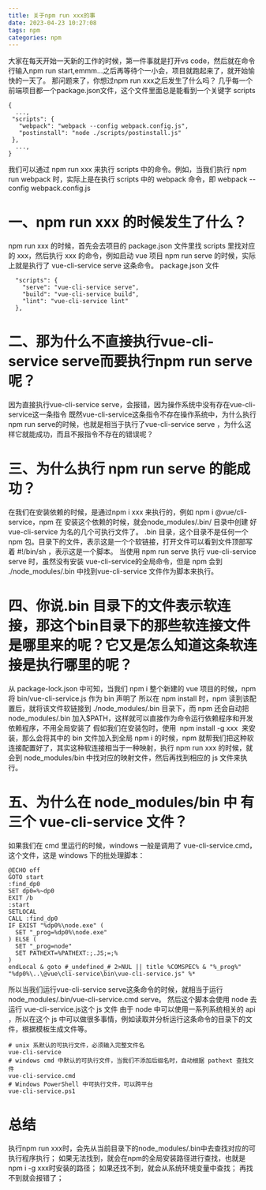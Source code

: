 ```yaml
---
title: 关于npm run xxx的事
date: 2023-04-23 10:27:08
tags: npm 
categories: npm
---
```

大家在每天开始一天新的工作的时候，第一件事就是打开vs code，然后就在命令行输入npm run start,emmm...之后再等待个一小会，项目就跑起来了，就开始愉快的一天了。
那问题来了，你想过npm run xxx之后发生了什么吗？
几乎每一个前端项目都一个package.json文件，这个文件里面总是能看到一个关键字 scripts
```
{
  ...,
 "scripts": {
   "webpack": "webpack --config webpack.config.js",
   "postinstall": "node ./scripts/postinstall.js"
 },
  ...,
}
```
我们可以通过 npm run xxx 来执行 scripts 中的命令。例如，当我们执行 npm run webpack 时，实际上是在执行 scripts 中的 webpack 命令，即 webpack --config webpack.config.js
# 一、npm  run xxx 的时候发生了什么？
npm run xxx 的时候，首先会去项目的 package.json 文件里找 scripts 里找对应的 xxx，然后执行 xxx 的命令，例如启动 vue 项目 npm run serve 的时候，实际上就是执行了 vue-cli-service serve 这条命令。
package.json 文件
```
  "scripts": {
    "serve": "vue-cli-service serve",
    "build": "vue-cli-service build",
    "lint": "vue-cli-service lint"
  },
```
# 二、那为什么不直接执行vue-cli-service serve而要执行npm run serve 呢？
因为直接执行vue-cli-service serve，会报错，因为操作系统中没有存在vue-cli-service这一条指令
既然vue-cli-service这条指令不存在操作系统中，为什么执行npm run serve的时候，也就是相当于执行了vue-cli-service serve ，为什么这样它就能成功，而且不报指令不存在的错误呢？
# 三、为什么执行 npm run serve 的能成功？
在我们在安装依赖的时候，是通过npm i xxx 来执行的，例如 npm i @vue/cli-service，npm 在 安装这个依赖的时候，就会node_modules/.bin/ 目录中创建 好vue-cli-service 为名的几个可执行文件了。
.bin 目录，这个目录不是任何一个 npm 包。目录下的文件，表示这是一个个软链接，打开文件可以看到文件顶部写着 #!/bin/sh ，表示这是一个脚本。
当使用 npm run serve 执行 vue-cli-service serve 时，虽然没有安装 vue-cli-service的全局命令，但是 npm 会到 ./node_modules/.bin 中找到vue-cli-service 文件作为脚本来执行。
# 四、你说.bin 目录下的文件表示软连接，那这个bin目录下的那些软连接文件是哪里来的呢？它又是怎么知道这条软连接是执行哪里的呢？
从 package-lock.json 中可知，当我们 npm i 整个新建的 vue 项目的时候，npm 将 bin/vue-cli-service.js 作为 bin 声明了
所以在 npm install 时，npm 读到该配置后，就将该文件软链接到 ./node_modules/.bin 目录下，而 npm 还会自动把 node_modules/.bin 加入$PATH，这样就可以直接作为命令运行依赖程序和开发依赖程序，不用全局安装了
假如我们在安装包时，使用  npm install -g xxx  来安装，那么会将其中的 bin 文件加入到全局
npm i 的时候，npm 就帮我们把这种软连接配置好了，其实这种软连接相当于一种映射，执行 npm run xxx 的时候，就会到 node_modules/bin 中找对应的映射文件，然后再找到相应的 js 文件来执行。
# 五、为什么在 node_modules/bin 中 有三个 vue-cli-service 文件？
如果我们在 cmd 里运行的时候，windows 一般是调用了 vue-cli-service.cmd，这个文件，这是 windows 下的批处理脚本：
```
@ECHO off
GOTO start
:find_dp0
SET dp0=%~dp0
EXIT /b
:start
SETLOCAL
CALL :find_dp0
IF EXIST "%dp0%\node.exe" (
  SET "_prog=%dp0%\node.exe"
) ELSE (
  SET "_prog=node"
  SET PATHEXT=%PATHEXT:;.JS;=;%
)
endLocal & goto #_undefined_# 2>NUL || title %COMSPEC% & "%_prog%"  "%dp0%\..\@vue\cli-service\bin\vue-cli-service.js" %*
```
所以当我们运行vue-cli-service serve这条命令的时候，就相当于运行 node_modules/.bin/vue-cli-service.cmd serve。
然后这个脚本会使用 node 去运行 vue-cli-service.js这个 js 文件
由于 node 中可以使用一系列系统相关的 api ，所以在这个 js 中可以做很多事情，例如读取并分析运行这条命令的目录下的文件，根据模板生成文件等。
```
# unix 系默认的可执行文件，必须输入完整文件名
vue-cli-service
# windows cmd 中默认的可执行文件，当我们不添加后缀名时，自动根据 pathext 查找文件
vue-cli-service.cmd
# Windows PowerShell 中可执行文件，可以跨平台
vue-cli-service.ps1
```
# 总结
执行npm run xxx时，会先从当前目录下的node_modules/.bin中去查找对应的可执行程序执行；
如果无法找到，就会在npm的全局安装路径进行查找，也就是npm i -g xxx时安装的路径；
如果还找不到，就会从系统环境变量中查找；
再找不到就会报错了；